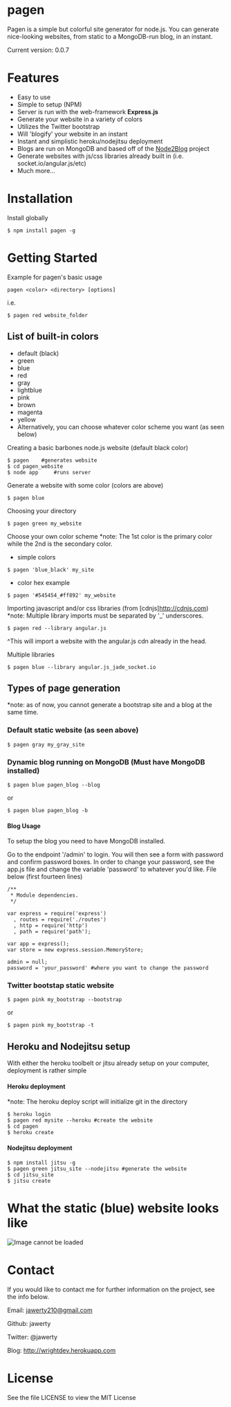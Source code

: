 # pagen
Pagen is a simple but colorful site generator for node.js. You can generate nice-looking websites, from static to a MongoDB-run blog, in an instant.

Current version: 0.0.7

# Features
* Easy to use
* Simple to setup (NPM)
* Server is run with the web-framework **Express.js**
* Generate your website in a variety of colors
* Utilizes the Twitter bootstrap
* Will 'blogify' your website in an instant
* Instant and simplistic heroku/nodejitsu deployment
* Blogs are run on MongoDB and based off of the [Node2Blog](https://github.com/jawerty/Node2Blog) project
* Generate websites with js/css libraries already built in (i.e. socket.io/angular.js/etc)
* Much more...

# Installation
Install globally
```
$ npm install pagen -g
```

# Getting Started
Example for pagen's basic usage

`pagen <color> <directory> [options]`

i.e.
```
$ pagen red website_folder
```

## List of built-in colors
* default (black)
* green 
* blue
* red
* gray
* lightblue
* pink
* brown
* magenta
* yellow
* Alternatively, you can choose whatever color scheme you want (as seen below)

Creating a basic barbones node.js website (default black color)
```
$ pagen    #generates website
$ cd pagen_website  
$ node app	   #runs server
```

Generate a website with some color (colors are above)
```
$ pagen blue
```

Choosing your directory
```
$ pagen green my_website
```

Choose your own color scheme
*note: The 1st color is the primary color while the 2nd is the secondary color.
* simple colors
```
$ pagen 'blue_black' my_site
```

* color hex example
```
$ pagen '#545454_#ff892' my_website     
```

Importing javascript and/or css libraries (from [cdnjs]<http://cdnjs.com>)
*note: Multiple library imports must be separated by '_' underscores.
```
$ pagen red --library angular.js
```
^This will import a website with the angular.js cdn already in the head.

Multiple libraries
```
$ pagen blue --library angular.js_jade_socket.io
```

## Types of page generation
*note: as of now, you cannot generate a bootstrap site and a blog at the same time.

### Default static website (as seen above)
```
$ pagen gray my_gray_site
```

### Dynamic blog running on MongoDB (Must have MongoDB installed)
```
$ pagen blue pagen_blog --blog
```
or
```
$ pagen blue pagen_blog -b
```

#### Blog Usage 
To setup the blog you need to have MongoDB installed.

Go to the endpoint '/admin' to login. You will then see a form with password and confirm password boxes. In order to change your password, see the app.js file and change the variable 'password' to whatever you'd like. File below (first fourteen lines)
```
/**
 * Module dependencies.
 */

var express = require('express')
  , routes = require('./routes')
  , http = require('http')
  , path = require('path');

var app = express();
var store = new express.session.MemoryStore;

admin = null;
password = 'your_password' #where you want to change the password
```

### Twitter bootstap static website
```
$ pagen pink my_bootstrap --bootstrap
```
or
```
$ pagen pink my_bootstrap -t
```
## Heroku and Nodejitsu setup
With either the heroku toolbelt or jitsu already setup on your computer, deployment is rather simple

#### Heroku deployment
*note: The heroku deploy script will initialize git in the directory
```
$ heroku login
$ pagen red mysite --heroku #create the website
$ cd pagen
$ heroku create
```

#### Nodejitsu deployment
```
$ npm install jitsu -g 
$ pagen green jitsu_site --nodejitsu #generate the website
$ cd jitsu_site
$ jitsu create
```

# What the static (blue) website looks like
![Image cannot be loaded](http://i.imgur.com/hmOeCG3.png)

# Contact
If you would like to contact me for further information on the project, see the info below.

Email: jawerty210@gmail.com

Github: jawerty

Twitter: @jawerty

Blog: <http://wrightdev.herokuapp.com>

# License
See the file LICENSE to view the MIT License
